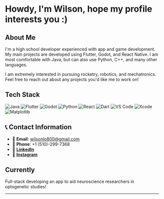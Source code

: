 # Howdy, I'm Wilson, hope my profile interests you :) 

## About Me
I'm a high school developer experienced with app and game development. My main projects are developed using Flutter, Godot, and React Native. I am most comfortable with Java, but can also use Python, C++, and many other languages.

I am extremely interested in pursuing rocketry, robotics, and mechatronics. Feel free to reach out about any projects you'd like me to work on!


## Tech Stack
![Java](https://img.shields.io/badge/-Java-007396?style=flat-square&logo=java&logoColor=white)
![Flutter](https://img.shields.io/badge/-Flutter-02569B?style=flat-square&logo=flutter&logoColor=white)
![Godot](https://img.shields.io/badge/-Godot-478CBF?style=flat-square&logo=godot-engine&logoColor=white)
![Python](https://img.shields.io/badge/-Python-3776AB?style=flat-square&logo=python&logoColor=white)
![React](https://img.shields.io/badge/-React-61DAFB?style=flat-square&logo=react&logoColor=black)
![Dart](https://img.shields.io/badge/-Dart-0175C2?style=flat-square&logo=dart&logoColor=white)
![VS Code](https://img.shields.io/badge/-VS%20Code-007ACC?style=flat-square&logo=visual-studio-code&logoColor=white)
![Xcode](https://img.shields.io/badge/-Xcode-007ACC?style=flat-square&logo=xcode&logoColor=white)
![Matplotlib](https://img.shields.io/badge/-Matplotlib-11557C?style=flat-square&logo=python&logoColor=white)


## 📞 Contact Information

- 📧 **Email**: [wilsonlo800@gmail.com](mailto:wilsonlo800@gmail.com)
- 📱 **Phone**: +1 (510)-299-7368
- 💼 [**LinkedIn**](https://www.linkedin.com/in/wilson-lo-124719320/)
- 📸 [**Instagram**](https://instagram.com/wilson.s.lo)

## Currently
Full-stack developing an app to aid neuroscience researchers in optogenetic studies!

---
